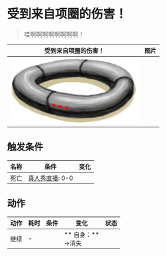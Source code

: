# 受到来自项圈的伤害！  
> 哇啊啊啊啊啊啊啊啊！  
  
  受到来自项圈的伤害！  |   图片   
 ----  |  ----:   
   |  <img decoding="async" src="Sprite/Collar.png" href="a.md" style="max-width:300px;max-height:300px;">   
  
## 触发条件  
名称  |  条件  |  变化  
----  |  ----  |  ----  
死亡  |  [真人秀直播](TV_Lives.md): 0-0  |    
## 动作  
动作  |  耗时  |  条件  |  变化  |  状态  
----  |  ----  |  ----  |  ----  |  ----  
继续<br>  |  -  |    |  ** 自身：**<br>→消失  |    


<script>document.title="受到来自项圈的伤害！ - 卡牌生存百科 Card Survival Wiki";</script>
